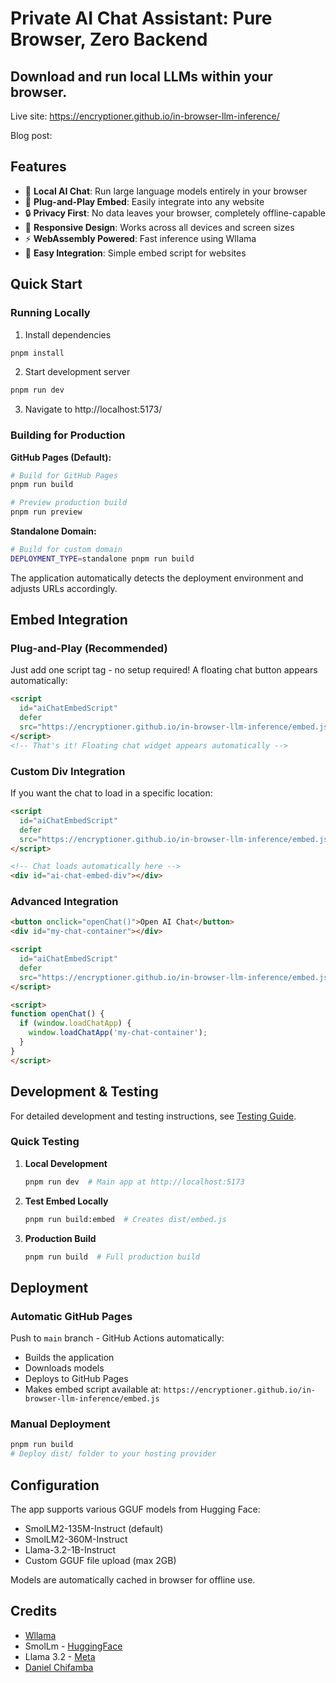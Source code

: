 # Private AI Chat Assistant: Pure Browser, Zero Backend

## Download and run local LLMs within your browser.

Live site: https://encryptioner.github.io/in-browser-llm-inference/

Blog post: 

## Features

- 🤖 **Local AI Chat**: Run large language models entirely in your browser
- 🔌 **Plug-and-Play Embed**: Easily integrate into any website
- 🔒 **Privacy First**: No data leaves your browser, completely offline-capable
- 📱 **Responsive Design**: Works across all devices and screen sizes
- ⚡ **WebAssembly Powered**: Fast inference using Wllama
- 🎯 **Easy Integration**: Simple embed script for websites

## Quick Start

### Running Locally

1. Install dependencies
```bash
pnpm install
```

2. Start development server
```bash
pnpm run dev
```

3. Navigate to http://localhost:5173/

### Building for Production

**GitHub Pages (Default):**
```bash
# Build for GitHub Pages
pnpm run build

# Preview production build
pnpm run preview
```

**Standalone Domain:**
```bash
# Build for custom domain
DEPLOYMENT_TYPE=standalone pnpm run build
```

The application automatically detects the deployment environment and adjusts URLs accordingly.

## Embed Integration

### Plug-and-Play (Recommended)

Just add one script tag - no setup required! A floating chat button appears automatically:

```html
<script 
  id="aiChatEmbedScript" 
  defer 
  src="https://encryptioner.github.io/in-browser-llm-inference/embed.js">
</script>
<!-- That's it! Floating chat widget appears automatically -->
```

### Custom Div Integration

If you want the chat to load in a specific location:

```html
<script 
  id="aiChatEmbedScript" 
  defer 
  src="https://encryptioner.github.io/in-browser-llm-inference/embed.js">
</script>

<!-- Chat loads automatically here -->
<div id="ai-chat-embed-div"></div>
```

### Advanced Integration

```html
<button onclick="openChat()">Open AI Chat</button>
<div id="my-chat-container"></div>

<script 
  id="aiChatEmbedScript" 
  defer 
  src="https://encryptioner.github.io/in-browser-llm-inference/embed.js">
</script>

<script>
function openChat() {
  if (window.loadChatApp) {
    window.loadChatApp('my-chat-container');
  }
}
</script>
```

## Development & Testing

For detailed development and testing instructions, see [Testing Guide](./docs/testing-guide.md).

### Quick Testing

1. **Local Development**
   ```bash
   pnpm run dev  # Main app at http://localhost:5173
   ```

2. **Test Embed Locally**
   ```bash
   pnpm run build:embed  # Creates dist/embed.js
   ```

3. **Production Build**
   ```bash
   pnpm run build  # Full production build
   ```

## Deployment

### Automatic GitHub Pages

Push to `main` branch - GitHub Actions automatically:
- Builds the application
- Downloads models
- Deploys to GitHub Pages
- Makes embed script available at: `https://encryptioner.github.io/in-browser-llm-inference/embed.js`

### Manual Deployment

```bash
pnpm run build
# Deploy dist/ folder to your hosting provider
```

## Configuration

The app supports various GGUF models from Hugging Face:
- SmolLM2-135M-Instruct (default)
- SmolLM2-360M-Instruct  
- Llama-3.2-1B-Instruct
- Custom GGUF file upload (max 2GB)

Models are automatically cached in browser for offline use.

## Credits
- [Wllama](https://github.com/ngxson/wllama)
- SmolLm - [HuggingFace](https://huggingface.co/HuggingFaceTB)
- Llama 3.2 - [Meta](https://www.llama.com/)
- [Daniel Chifamba](https://dev.to/dchif/run-your-offline-ai-chat-assistant-pure-browser-zero-backend-1e48)

